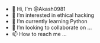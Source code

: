 - 👋 Hi, I’m @Akash0981
- 👀 I’m interested in ethical hacking
- 🌱 I’m currently learning Python
- 💞️ I’m looking to collaborate on ...
- 📫 How to reach me ...

<!---
Akash0981/Akash0981 is a ✨ special ✨ repository because its `README.md` (this file) appears on your GitHub profile.
You can click the Preview link to take a look at your changes.
--->
